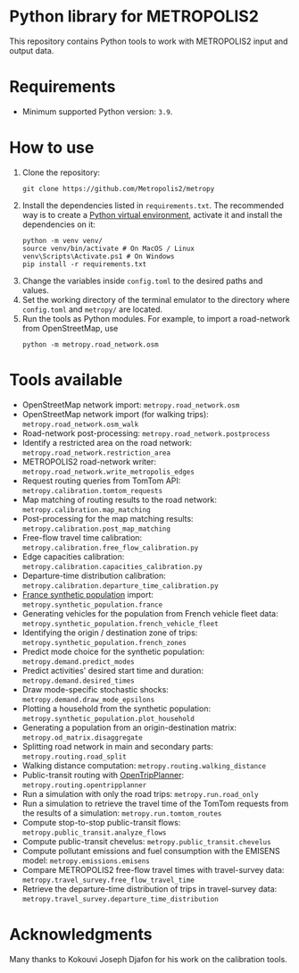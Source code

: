 # Python library for METROPOLIS2

This repository contains Python tools to work with METROPOLIS2 input and output data.

# Requirements

- Minimum supported Python version: `3.9`.

# How to use

1. Clone the repository:
   ```
   git clone https://github.com/Metropolis2/metropy
   ```
2. Install the dependencies listed in `requirements.txt`.
   The recommended way is to create a
   [Python virtual environment](https://docs.python.org/3/library/venv.html), activate it and
   install the dependencies on it:
   ```
   python -m venv venv/
   source venv/bin/activate # On MacOS / Linux
   venv\Scripts\Activate.ps1 # On Windows
   pip install -r requirements.txt
   ```
3. Change the variables inside `config.toml` to the desired paths and values.
4. Set the working directory of the terminal emulator to the directory where `config.toml` and
   `metropy/` are located.
5. Run the tools as Python modules.
   For example, to import a road-network from OpenStreetMap, use
   ```
   python -m metropy.road_network.osm
   ```

# Tools available

- OpenStreetMap network import: `metropy.road_network.osm`
- OpenStreetMap network import (for walking trips): `metropy.road_network.osm_walk`
- Road-network post-processing: `metropy.road_network.postprocess`
- Identify a restricted area on the road network: `metropy.road_network.restriction_area`
- METROPOLIS2 road-network writer: `metropy.road_network.write_metropolis_edges`
- Request routing queries from TomTom API: `metropy.calibration.tomtom_requests`
- Map matching of routing results to the road network: `metropy.calibration.map_matching`
- Post-processing for the map matching results: `metropy.calibration.post_map_matching`
- Free-flow travel time calibration: `metropy.calibration.free_flow_calibration.py`
- Edge capacities calibration: `metropy.calibration.capacities_calibration.py`
- Departure-time distribution calibration: `metropy.calibration.departure_time_calibration.py`
- [France synthetic population](https://github.com/eqasim-org/ile-de-france) import:
  `metropy.synthetic_population.france`
- Generating vehicles for the population from French vehicle fleet data:
  `metropy.synthetic_population.french_vehicle_fleet`
- Identifying the origin / destination zone of trips: `metropy.synthetic_population.french_zones`
- Predict mode choice for the synthetic population: `metropy.demand.predict_modes`
- Predict activities' desired start time and duration: `metropy.demand.desired_times`
- Draw mode-specific stochastic shocks: `metropy.demand.draw_mode_epsilons`
- Plotting a household from the synthetic population: `metropy.synthetic_population.plot_household`
- Generating a population from an origin-destination matrix: `metropy.od_matrix.disaggregate`
- Splitting road network in main and secondary parts: `metropy.routing.road_split`
- Walking distance computation: `metropy.routing.walking_distance`
- Public-transit routing with [OpenTripPlanner](http://www.opentripplanner.org/):
  `metropy.routing.opentripplanner`
- Run a simulation with only the road trips: `metropy.run.road_only`
- Run a simulation to retrieve the travel time of the TomTom requests from the results of a
  simulation: `metropy.run.tomtom_routes`
- Compute stop-to-stop public-transit flows: `metropy.public_transit.analyze_flows`
- Compute public-transit chevelus: `metropy.public_transit.chevelus`
- Compute pollutant emissions and fuel consumption with the EMISENS model:
  `metropy.emissions.emisens`
- Compare METROPOLIS2 free-flow travel times with travel-survey data:
  `metropy.travel_survey.free_flow_travel_time`
- Retrieve the departure-time distribution of trips in travel-survey data:
  `metropy.travel_survey.departure_time_distribution`

# Acknowledgments

Many thanks to Kokouvi Joseph Djafon for his work on the calibration tools.
